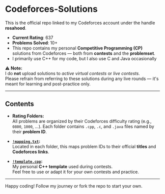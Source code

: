 #  Codeforces-Solutions

This is the official repo linked to my Codeforces account under the handle **rosahood**.

-  **Current Rating**: 637  
-  **Problems Solved**: 10+  
-  This repo contains my personal **Competitive Programming (CP)** solutions from Codeforces — both from **contests** and the **problemset**.
-  I primarily use C++ for my code, but I also use C and Java occasionally

⚠️ **Note:**  
I do **not** upload solutions to *active virtual contests* or *live contests*.  
Please refrain from referring to these solutions during any live rounds — it's meant for learning and post-practice only.

---

## Contents

- **Rating Folders:**  
  All problems are organized by their Codeforces difficulty rating (e.g., `0800`, `1000`, ...). Each folder contains `.cpp`, `.c`, and `.java`  files named by their **problem ID**.

- **[`!mapping.txt`](./0800/!mapping.txt):**  
  Located in each folder, this maps problem IDs to their official **titles** and **Codeforces links**.

- **[`!template.cpp`](./!template.cpp):**  
  My personal **C++ template** used during contests.  
  Feel free to use or adapt it for your own contests and practice.

---

Happy coding! 
Follow my journey or fork the repo to start your own.

